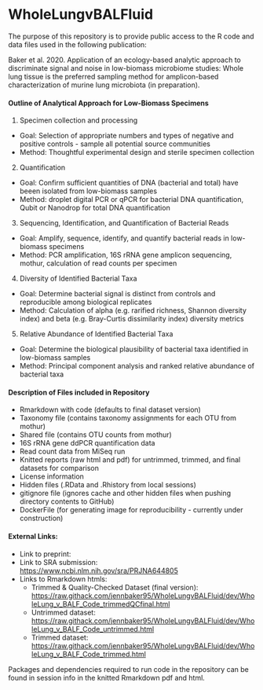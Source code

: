 # WholeLungvBALFluid

The purpose of this repository is to provide public access to the R code and data files used in the following publication: 

Baker et al. 2020. Application of an ecology-based analytic approach to discriminate signal and noise in low-biomass microbiome studies: Whole lung tissue is the preferred sampling method for amplicon-based characterization of murine lung microbiota (in preparation). 


#### Outline of Analytical Approach for Low-Biomass Specimens

1) Specimen collection and processing 
  - Goal: Selection of appropriate numbers and types of negative and positive controls - sample all potential source communities
  - Method: Thoughtful experimental design and sterile specimen collection 
 
2) Quantification 
  - Goal: Confirm sufficient quantities of DNA (bacterial and total) have beeen isolated from low-biomass samples
  - Method: droplet digital PCR or qPCR for bacterial DNA quantification, Qubit or Nanodrop for total DNA quantification
  
3) Sequencing, Identification, and Quantification of Bacterial Reads
  - Goal: Amplify, sequence, identify, and quantify bacterial reads in low-biomass specimens
  - Method: PCR amplification, 16S rRNA gene amplicon sequencing, mothur, calculation of read counts per specimen
  
4) Diversity of Identified Bacterial Taxa
  - Goal: Determine bacterial signal is distinct from controls and reproducible among biological replicates
  - Method: Calculation of alpha (e.g. rarified richness, Shannon diversity index) and beta (e.g. Bray-Curtis dissimilarity index) diversity metrics

5) Relative Abundance of Identified Bacterial Taxa 
  - Goal: Determine the biological plausibility of bacterial taxa identified in low-biomass samples 
  - Method: Principal component analysis and ranked relative abundance of bacterial taxa
  
 
#### Description of Files included in Repository

- Rmarkdown with code (defaults to final dataset version)
- Taxonomy file (contains taxonomy assignments for each OTU from mothur)
- Shared file (contains OTU counts from mothur)
- 16S rRNA gene ddPCR quantification data 
- Read count data from MiSeq run
- Knitted reports (raw html and pdf) for untrimmed, trimmed, and final datasets for comparison
- License information
- Hidden files (.RData and .Rhistory from local sessions)
- gitignore file (ignores cache and other hidden files when pushing directory contents to GitHub)
- DockerFile (for generating image for reproducibility - currently under construction)


#### External Links: 
- Link to preprint: 
- Link to SRA submission: https://www.ncbi.nlm.nih.gov/sra/PRJNA644805
- Links to Rmarkdown htmls:
  - Trimmed & Quality-Checked Dataset (final version): https://raw.githack.com/jennbaker95/WholeLungvBALFluid/dev/WholeLung_v_BALF_Code_trimmedQCfinal.html
  - Untrimmed dataset: https://raw.githack.com/jennbaker95/WholeLungvBALFluid/dev/WholeLung_v_BALF_Code_untrimmed.html
  - Trimmed dataset: https://raw.githack.com/jennbaker95/WholeLungvBALFluid/dev/WholeLung_v_BALF_Code_trimmed.html
    
  
Packages and dependencies required to run code in the repository can be found in session info in the knitted Rmarkdown pdf and html.
